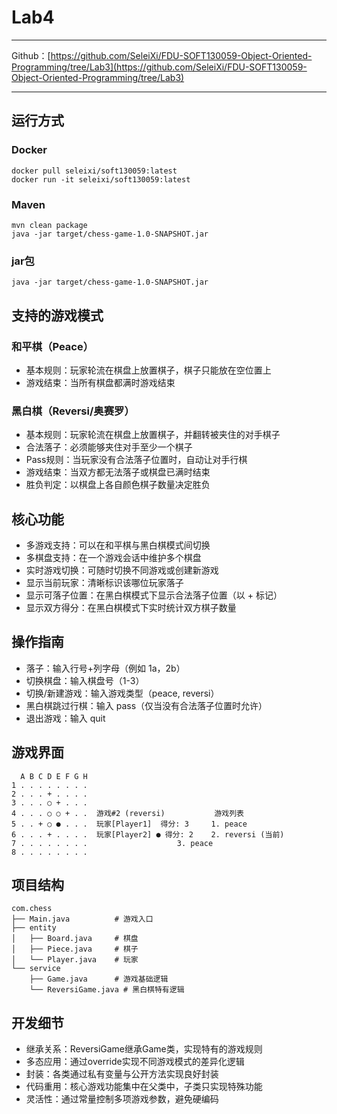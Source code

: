 # Lab4
---

Github：[https://github.com/SeleiXi/FDU-SOFT130059-Object-Oriented-Programming/tree/Lab3](https://github.com/SeleiXi/FDU-SOFT130059-Object-Oriented-Programming/tree/Lab3)

---

## 运行方式

### Docker

```
docker pull seleixi/soft130059:latest
docker run -it seleixi/soft130059:latest
```

### Maven

```
mvn clean package
java -jar target/chess-game-1.0-SNAPSHOT.jar
```

### jar包

```
java -jar target/chess-game-1.0-SNAPSHOT.jar
```

## 支持的游戏模式

### 和平棋（Peace）
- 基本规则：玩家轮流在棋盘上放置棋子，棋子只能放在空位置上
- 游戏结束：当所有棋盘都满时游戏结束

### 黑白棋（Reversi/奥赛罗）
- 基本规则：玩家轮流在棋盘上放置棋子，并翻转被夹住的对手棋子
- 合法落子：必须能够夹住对手至少一个棋子
- Pass规则：当玩家没有合法落子位置时，自动让对手行棋
- 游戏结束：当双方都无法落子或棋盘已满时结束
- 胜负判定：以棋盘上各自颜色棋子数量决定胜负

## 核心功能

- 多游戏支持：可以在和平棋与黑白棋模式间切换
- 多棋盘支持：在一个游戏会话中维护多个棋盘
- 实时游戏切换：可随时切换不同游戏或创建新游戏
- 显示当前玩家：清晰标识该哪位玩家落子
- 显示可落子位置：在黑白棋模式下显示合法落子位置（以 + 标记）
- 显示双方得分：在黑白棋模式下实时统计双方棋子数量

## 操作指南

- 落子：输入行号+列字母（例如 1a，2b）
- 切换棋盘：输入棋盘号（1-3）
- 切换/新建游戏：输入游戏类型（peace, reversi）
- 黑白棋跳过行棋：输入 pass（仅当没有合法落子位置时允许）
- 退出游戏：输入 quit

## 游戏界面

```
  A B C D E F G H
1 . . . . . . . .
2 . . . + . . . .
3 . . . ○ + . . .
4 . . . ○ ○ + . .  游戏#2 (reversi)           游戏列表
5 . . + ○ ● . . .  玩家[Player1]  得分: 3     1. peace
6 . . . + . . . .  玩家[Player2] ● 得分: 2    2. reversi (当前)
7 . . . . . . . .                    3. peace
8 . . . . . . . .
```

## 项目结构

```
com.chess
├── Main.java          # 游戏入口
├── entity
│   ├── Board.java     # 棋盘
│   ├── Piece.java     # 棋子
│   └── Player.java    # 玩家
└── service
    ├── Game.java      # 游戏基础逻辑
    └── ReversiGame.java # 黑白棋特有逻辑
```

## 开发细节

- 继承关系：ReversiGame继承Game类，实现特有的游戏规则
- 多态应用：通过override实现不同游戏模式的差异化逻辑
- 封装：各类通过私有变量与公开方法实现良好封装
- 代码重用：核心游戏功能集中在父类中，子类只实现特殊功能
- 灵活性：通过常量控制多项游戏参数，避免硬编码 